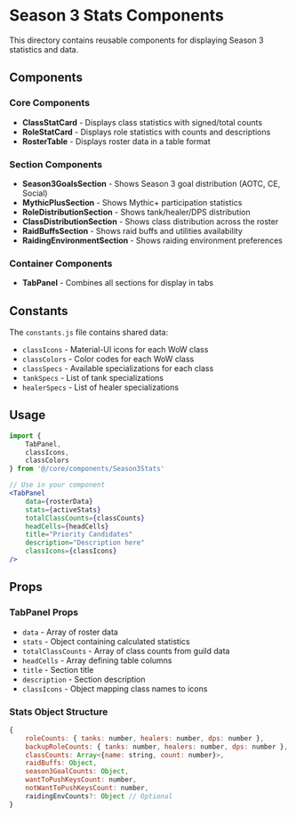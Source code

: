 # Season 3 Stats Components

This directory contains reusable components for displaying Season 3 statistics and data.

## Components

### Core Components
- **ClassStatCard** - Displays class statistics with signed/total counts
- **RoleStatCard** - Displays role statistics with counts and descriptions
- **RosterTable** - Displays roster data in a table format

### Section Components
- **Season3GoalsSection** - Shows Season 3 goal distribution (AOTC, CE, Social)
- **MythicPlusSection** - Shows Mythic+ participation statistics
- **RoleDistributionSection** - Shows tank/healer/DPS distribution
- **ClassDistributionSection** - Shows class distribution across the roster
- **RaidBuffsSection** - Shows raid buffs and utilities availability
- **RaidingEnvironmentSection** - Shows raiding environment preferences

### Container Components
- **TabPanel** - Combines all sections for display in tabs

## Constants

The `constants.js` file contains shared data:
- `classIcons` - Material-UI icons for each WoW class
- `classColors` - Color codes for each WoW class
- `classSpecs` - Available specializations for each class
- `tankSpecs` - List of tank specializations
- `healerSpecs` - List of healer specializations

## Usage

```jsx
import { 
    TabPanel, 
    classIcons, 
    classColors 
} from '@/core/components/Season3Stats'

// Use in your component
<TabPanel
    data={rosterData}
    stats={activeStats}
    totalClassCounts={classCounts}
    headCells={headCells}
    title="Priority Candidates"
    description="Description here"
    classIcons={classIcons}
/>
```

## Props

### TabPanel Props
- `data` - Array of roster data
- `stats` - Object containing calculated statistics
- `totalClassCounts` - Array of class counts from guild data
- `headCells` - Array defining table columns
- `title` - Section title
- `description` - Section description
- `classIcons` - Object mapping class names to icons

### Stats Object Structure
```javascript
{
    roleCounts: { tanks: number, healers: number, dps: number },
    backupRoleCounts: { tanks: number, healers: number, dps: number },
    classCounts: Array<{name: string, count: number}>,
    raidBuffs: Object,
    season3GoalCounts: Object,
    wantToPushKeysCount: number,
    notWantToPushKeysCount: number,
    raidingEnvCounts?: Object // Optional
}
``` 